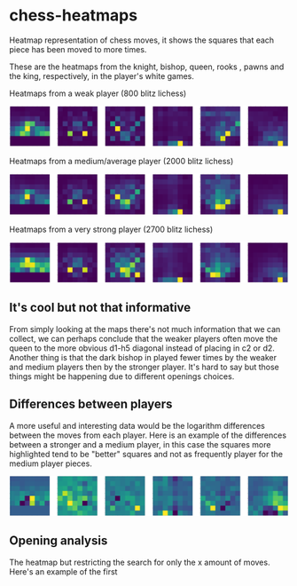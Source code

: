 # chess-heatmaps


Heatmap representation of chess moves, it shows the squares that each piece has been moved to more times.

These are the heatmaps from the knight, bishop, queen, rooks , pawns and the king, respectively, in the player's white games.

Heatmaps from a weak player (800 blitz lichess)

![Screen shot](./assets/1.png)

Heatmaps from a medium/average player (2000 blitz lichess)

![Screen shot](./assets/2.png)

Heatmaps from a very strong player (2700 blitz lichess)

![Screen shot](./assets/3.png)

## It's cool but not that informative
From simply looking at the maps there's not much information that we can collect, we can perhaps
conclude that the weaker players often move the queen to the more obvious d1-h5
diagonal instead of placing in c2 or d2. Another thing is
that the dark bishop in played fewer times by the weaker and medium players
then by the stronger player. It's hard to say but those things might be happening due to different openings choices.

## Differences between players 
A more useful and interesting data would be the logarithm differences between 
the moves from each player. Here is an example of the differences between a
stronger and a medium player, in this case the squares more highlighted tend 
to be "better" squares and not as frequently player for the medium player pieces.

![Screen shot](./assets/4.png)

## Opening analysis
The heatmap but restricting the search for only the x amount of moves. Here's
an example of the first 

